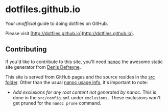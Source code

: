 # dotfiles.github.io

Your _unofficial_ guide to doing dotfiles on GitHub.

Please visit [http://dotfiles.github.io](http://dotfiles.github.io).

## Contributing

If you'd like to contribute to this site, you'll need
[nanoc](http://nanoc.stoneship.org/) the awesome static site generator from
[Denis Defreyne](http://stoneship.org/).

This site is served from GitHub pages and the source resides in the [src
folder](). Other than the usual [nanoc usage
info](http://nanoc.stoneship.org/docs/), it's important to note:

* *Add exclusions for any root content not generated by nanoc.* This is done in the `src/config.yml` under `exclusions.` These exclusions won't get pruned for the `nanoc prune` command.

